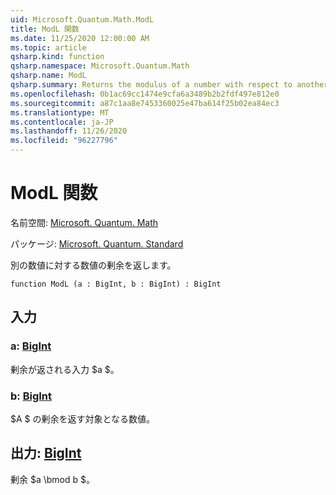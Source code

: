 ```yaml
---
uid: Microsoft.Quantum.Math.ModL
title: ModL 関数
ms.date: 11/25/2020 12:00:00 AM
ms.topic: article
qsharp.kind: function
qsharp.namespace: Microsoft.Quantum.Math
qsharp.name: ModL
qsharp.summary: Returns the modulus of a number with respect to another number.
ms.openlocfilehash: 0b1ac69cc1474e9cfa6a3489b2b2fdf497e812e0
ms.sourcegitcommit: a87c1aa8e7453360025e47ba614f25b02ea84ec3
ms.translationtype: MT
ms.contentlocale: ja-JP
ms.lasthandoff: 11/26/2020
ms.locfileid: "96227796"
---
```

# <a name="modl-function"></a>ModL 関数

名前空間: [Microsoft. Quantum. Math](xref:Microsoft.Quantum.Math)

パッケージ: [Microsoft. Quantum. Standard](https://nuget.org/packages/Microsoft.Quantum.Standard)


別の数値に対する数値の剰余を返します。

```qsharp
function ModL (a : BigInt, b : BigInt) : BigInt
```


## <a name="input"></a>入力

### <a name="a--bigint"></a>a: [BigInt](xref:microsoft.quantum.lang-ref.bigint)

剰余が返される入力 $a $。


### <a name="b--bigint"></a>b: [BigInt](xref:microsoft.quantum.lang-ref.bigint)

$A $ の剰余を返す対象となる数値。



## <a name="output--bigint"></a>出力: [BigInt](xref:microsoft.quantum.lang-ref.bigint)

剰余 $a \bmod b $。